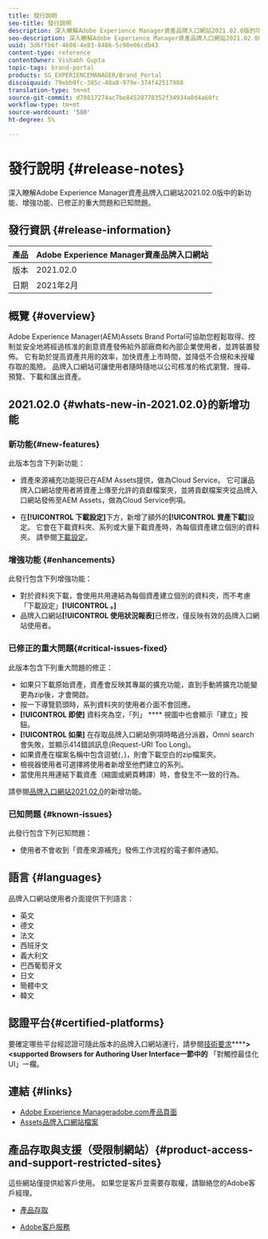 ```yaml
---
title: 發行說明
seo-title: 發行說明
description: 深入瞭解Adobe Experience Manager資產品牌入口網站2021.02.0版的功能、增強功能、已修正的重大問題和已知問題。
seo-description: 深入瞭解Adobe Experience Manager資產品牌入口網站2021.02.0版的增強功能、已修正的重大問題和已知問題。
uuid: 3d6ffb6f-4608-4e83-8486-5c90e06cdb43
content-type: reference
contentOwner: Vishabh Gupta
topic-tags: brand-portal
products: SG_EXPERIENCEMANAGER/Brand_Portal
discoiquuid: 79ebb9fc-385c-48a8-979e-374f42517988
translation-type: tm+mt
source-git-commit: d70817274ac7be84528778352f34934a0d4a60fc
workflow-type: tm+mt
source-wordcount: '580'
ht-degree: 5%

---
```



# 發行說明 {#release-notes}

深入瞭解Adobe Experience Manager資產品牌入口網站2021.02.0版中的新功能、增強功能、已修正的重大問題和已知問題。

## 發行資訊 {#release-information}

| 產品 | Adobe Experience Manager資產品牌入口網站 |
|---|---|
| 版本 | 2021.02.0 |
| 日期 | 2021年2月 |

## 概覽 {#overview}

Adobe Experience Manager(AEM)Assets Brand Portal可協助您輕鬆取得、控制並安全地將經過核准的創意資產發佈給外部廠商和內部企業使用者，並跨裝置發佈。 它有助於提高資產共用的效率，加快資產上市時間，並降低不合規和未授權存取的風險。 品牌入口網站可讓使用者隨時隨地以公司核准的格式瀏覽、搜尋、預覽、下載和匯出資產。

## 2021.02.0 {#whats-new-in-2021.02.0}的新增功能

### 新功能{#new-features}

此版本包含下列新功能：

* 資產來源補充功能現已在AEM Assets提供，做為Cloud Service。 它可讓品牌入口網站使用者將資產上傳至允許的貢獻檔案夾，並將貢獻檔案夾從品牌入口網站發佈至AEM Assets，做為Cloud Service例項。

* 在&#x200B;**[!UICONTROL 下載設定]**&#x200B;下方，新增了額外的&#x200B;**[!UICONTROL 資產下載]**&#x200B;設定。 它會在下載資料夾、系列或大量下載資產時，為每個資產建立個別的資料夾。 請參閱[下載設定](https://docs.adobe.com/content/help/en/experience-manager-brand-portal/using/download/brand-portal-download-assets.html#configure-download)。

<!-- 
* The **[!UICONTROL Download]** dialog is revamped in a list view with additional options to exclude the renditions which are not required, apply the same set of rules for similar asset types, and download the selected asset renditions. See [steps to download assets from Brand Portal](https://docs.adobe.com/content/help/en/experience-manager-brand-portal/using/download/brand-portal-download-assets.html#download-assets).
-->

<!--
* The new **[!UICONTROL Download]** dialog now appears with all the renditions of the selected assets or folders containing assets in a list view, wherein the Brand Portal users can apply same set of renditions for similar asset types and download the selected asset renditions. 
-->

<!-- 
* Navigation to the **[!UICONTROL Files]**, **[!UICONTROL Collections]**, and **[!UICONTROL Shared Links]** is now possible from all the Brand Portal pages in one-click.  

* The **[!UICONTROL Renditions]** panel in the asset details page now allows the Brand Portal users to select the original asset and (or) specific asset renditions, and directly download them from the **[!UICONTROL Renditions]** panel without having to open the **[!UICONTROL Download]** dialog. See [download assets from asset details page](https://docs.adobe.com/content/help/en/experience-manager-brand-portal/using/download/brand-portal-download-assets.html#download-assets-from-asset-details-page).
-->

<!--
Brand Portal users can exclude specific renditions which are not required and directly download the original asset and its renditions from the **[!UICONTROL Renditions]** panel on the asset details page. 
-->

<!-- 
* In addition to the existing **[!UICONTROL Download]** configurations, the Brand Portal administrators can also [configure permissions for different group of users](https://docs.adobe.com/content/help/en/experience-manager-brand-portal/using/download/brand-portal-download-assets.html#configure-download-permissions) to view and (or) download the original asset and its renditions from the asset details page. These configurations will define who can access and (or) download the asset renditions.
-->

### 增強功能 {#enhancements}

此發行包含下列增強功能：

* 對於資料夾下載，會使用共用連結為每個資產建立個別的資料夾，而不考慮「下載設定」**[!UICONTROL 。]**
* 品牌入口網站&#x200B;**[!UICONTROL 使用狀況報表]**&#x200B;已修改，僅反映有效的品牌入口網站使用者。

<!--
* The threshold of session timeout for the guest users has been reduced from 2 hours to 15 minutes.
* The additional **[!UICONTROL View pages]** option has been removed for multi-page PDFs as the user can now view the PDF pages from the Adobe Document Cloud Viewer.
-->


### 已修正的重大問題{#critical-issues-fixed}

此版本包含下列重大問題的修正：

* 如果只下載原始資產，資產會反映其專屬的擴充功能，直到手動將擴充功能變更為zip後，才會開啟。
* 按一下導覽箭頭時，系列資料夾的使用者介面不會回應。
* **[!UICONTROL 即使]** 資料夾為空，「列」 **** 視圖中也會顯示「建立」按鈕。
* **[!UICONTROL 如果]** 在存取品牌入口網站例項時略過分派器，Omni search會失敗，並顯示414錯誤訊息(Request-URI Too Long)。
* 如果資產在檔案名稱中包含逗號(`,`)，則會下載空白的zip檔案夾。
* 檢視器使用者可選擇將使用者新增至他們建立的系列。
* 當使用共用連結下載資產（縮圖或網頁轉譯）時，會發生不一致的行為。

請參閱[品牌入口網站2021.02.0](whats-new.md)的新增功能。


### 已知問題 {#known-issues}

此發行包含下列已知問題：

* 使用者不會收到「資產來源補充」發佈工作流程的電子郵件通知。

<!--
### Known Issues {#known-issues}

This release includes the following known issue:

* Search on the **[!UICONTROL Asset Reports]** shows processing on the product interface with no search result.
* The video DM encodes are not visible to the non-admin users on the asset details page.
* The alignment of the size of individual asset renditions and total download size is distorted in the Download dialog.
-->


<!--
* Download Settings configuration to configure asset download from Brand Portal. Fast download, custom renditions, and system renditions are the available configurations. 
-->

<!--
* Document Viewer has been introduced to enhance the PDF viewing experience. New options are available for viewing the PDF files in Brand Portal.

* Advances in the asset download process which improves the Brand Portal user experience while [downloading assets from Brand Portal](brand-portal-download-assets.md). Brand Portal administrators can configure **[!UICONTROL Fast Download]**, **[!UICONTROL Custom Renditions]**, and **[!UICONTROL System Renditions]** from the **[!UICONTROL Download]** settings. 

For details, see [what's new in Brand Portal 6.4.7](whats-new.md). 

### Critical Issues Fixed {#critical-issues-fixed-647}

This release includes fixes to the following critical issues:

* The viewer users are not permitted to share link for collections but the option to share is visible to them on the product interface.

* The **[!UICONTROL Download]** button on the options bar does not list all the licensed assets of the selected folder.

* The search takes longer to show the results for certain keywords.

* The **[!UICONTROL Agree]** and **[!UICONTROL Disagree]** check boxes does not appear on bulk selection of licensed and unlicensed assets during download.

* Filter-based search shows processing on the product interface with no search result. 

* The assets do not download from share link if the shared folder contains numerous and large assets.


### Known Issues {#known-issues-647}

This release includes the following known issues:

* If multiple assets are selected, license text does not appear on clicking Terms and Conditions on the license agreement page during download using share link.   

-->

## 語言 {#languages}

品牌入口網站使用者介面提供下列語言：

* 英文
* 德文
* 法文
* 西班牙文
* 義大利文
* 巴西葡萄牙文
* 日文
* 簡體中文
* 韓文

## 認證平台{#certified-platforms}

要確定哪些平台經認證可隨此版本的品牌入口網站運行，請參閱[技術要求](https://helpx.adobe.com/experience-manager/6-4/sites/deploying/using/technical-requirements.html)******>&lt;supported Browsers for Authoring User Interface一節中的** 「對觸控最佳化UI」一欄。

## 連結 {#links}

* [Adobe Experience Manageradobe.com產品頁面](http://www.adobe.com/in/marketing-cloud/experience-manager.html)
* [Assets品牌入口網站檔案](https://helpx.adobe.com/tw/experience-manager/brand-portal/user-guide.html)

## 產品存取與支援（受限制網站）{#product-access-and-support-restricted-sites}

這些網站僅提供給客戶使用。 如果您是客戶並需要存取權，請聯絡您的Adobe客戶經理。

<!--
* [https://daycare.day.com](https://daycare.day.com) 
-->

* [產品存取](https://login.marketing.adobe.com)

* [Adobe客戶服務](https://helpx.adobe.com/contact.html)
